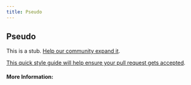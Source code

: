 ```yaml
---
title: Pseudo
---
```


## Pseudo

This is a stub. [Help our community expand it](https://github.com/freeCodeCamp/guide-articles/tree/master/articles/CSS/Selectors/Pseudo/index.md).

[This quick style guide will help ensure your pull request gets accepted](https://github.com/freeCodeCamp/guide-articles/blob/master/README.md).

<!-- The article goes here, in GitHub-flavored Markdown. Feel free to add YouTube videos, images, and CodePen/JSBin embeds  -->

#### More Information:
<!-- Please add any articles you think might be helpful to read before writing the article -->


